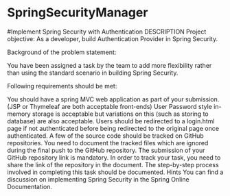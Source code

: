 # SpringSecurityManager
#Implement Spring Security with Authentication 
DESCRIPTION
Project objective:
As a developer, build Authentication Provider in Spring Security.

Background of the problem statement:

You have been assigned a task by the team to add more flexibility rather than using the standard scenario in building Spring Security.

Following requirements should be met:

You should have a spring MVC web application as part of your submission. (JSP or Thymeleaf are both acceptable front-ends)
User Password style in-memory storage is acceptable but variations on this (such as storing to database) are also acceptable.
Users should be redirected to a login.html page if not authenticated before being redirected to the original page once authenticated.
A few of the source code should be tracked on GitHub repositories. You need to document the tracked files which are ignored during the final push to the GitHub repository.
The submission of your GitHub repository link is mandatory. In order to track your task, you need to share the link of the repository in the document.
The step-by-step process involved in completing this task should be documented.
Hints
You can find a discussion on implementing Spring Security in the Spring Online Documentation.
